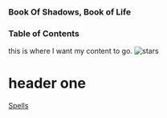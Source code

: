 ### Book Of Shadows, Book of Life
### Table of Contents
this is where I want my content to go.
![stars](https://snappygoat.com/b/a7363b86f039c35629463dcc4f6ca8d529a00e7e)
# header one
[Spells](Spells.md)
